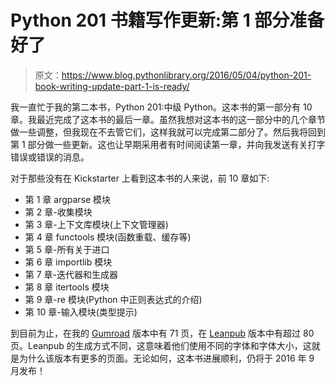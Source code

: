# Python 201 书籍写作更新:第 1 部分准备好了

> 原文：<https://www.blog.pythonlibrary.org/2016/05/04/python-201-book-writing-update-part-1-is-ready/>

我一直忙于我的第二本书，Python 201:中级 Python。这本书的第一部分有 10 章。我最近完成了这本书的最后一章。虽然我想对这本书的这一部分中的几个章节做一些调整，但我现在不去管它们，这样我就可以完成第二部分了。然后我将回到第 1 部分做一些更新。这也让早期采用者有时间阅读第一章，并向我发送有关打字错误或错误的消息。

对于那些没有在 Kickstarter 上看到这本书的人来说，前 10 章如下:

*   第 1 章 argparse 模块
*   第 2 章-收集模块
*   第 3 章-上下文库模块(上下文管理器)
*   第 4 章 functools 模块(函数重载、缓存等)
*   第 5 章-所有关于进口
*   第 6 章 importlib 模块
*   第 7 章-迭代器和生成器
*   第 8 章 itertools 模块
*   第 9 章-re 模块(Python 中正则表达式的介绍)
*   第 10 章-输入模块(类型提示)

到目前为止，在我的 [Gumroad](https://gum.co/py201) 版本中有 71 页，在 [Leanpub](https://leanpub.com/python201) 版本中有超过 80 页。Leanpub 的生成方式不同，这意味着他们使用不同的字体和字体大小，这就是为什么该版本有更多的页面。无论如何，这本书进展顺利，仍将于 2016 年 9 月发布！